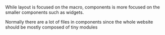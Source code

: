 While layout is focused on the macro, components is more focused
on the smaller components such as widgets.

Normally there are a lot of files in components since the whole
website should be mostly composed of tiny modules